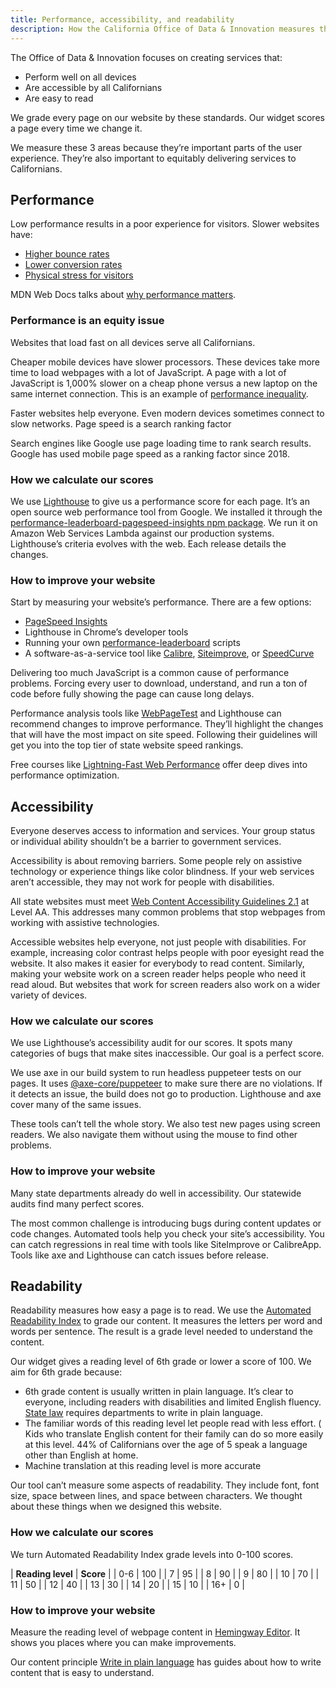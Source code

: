 ```yaml
---
title: Performance, accessibility, and readability
description: How the California Office of Data & Innovation measures the pages of the Innovation Hub
---
```


The Office of Data & Innovation focuses on creating services that:

* Perform well on all devices
* Are accessible by all Californians
* Are easy to read

We grade every page on our website by these standards. Our widget scores a page every time we change it.

We measure these 3 areas because they’re important parts of the user experience. They’re also important to equitably delivering services to Californians.

## Performance

Low performance results in a poor experience for visitors. Slower websites have:

* [Higher bounce rates](https://www.thinkwithgoogle.com/marketing-strategies/app-and-mobile/mobile-page-speed-new-industry-benchmarks/)
* [Lower conversion rates](https://www.cloudflare.com/en-gb/learning/performance/more/website-performance-conversion-rates/)
* [Physical stress for visitors](https://www.neuronsinc.com/cases/ericsson)

MDN Web Docs talks about [why performance matters](https://developer.mozilla.org/en-US/docs/Learn/Performance/why_web_performance).

### Performance is an equity issue

Websites that load fast on all devices serve all Californians.

Cheaper mobile devices have slower processors. These devices take more time to load webpages with a lot of JavaScript. A page with a lot of JavaScript is 1,000% slower on a cheap phone versus a new laptop on the same internet connection. This is an example of [performance inequality](https://infrequently.org/series/performance-inequality/).

Faster websites help everyone. Even modern devices sometimes connect to slow networks.
Page speed is a search ranking factor

Search engines like Google use page loading time to rank search results. Google has used mobile page speed as a ranking factor since 2018.

### How we calculate our scores

We use [Lighthouse](https://developer.chrome.com/en/docs/lighthouse/performance/performance-scoring/) to give us a performance score for each page. It’s an open source web performance tool from Google. We installed it through the [performance-leaderboard-pagespeed-insights npm package](https://www.npmjs.com/package/performance-leaderboard-pagespeed-insights). We run it on Amazon Web Services Lambda against our production systems. Lighthouse’s criteria evolves with the web. Each release details the changes.

### How to improve your website

Start by measuring your website’s performance. There are a few options:

* [PageSpeed Insights](https://pagespeed.web.dev/)
* Lighthouse in Chrome’s developer tools
* Running your own [performance-leaderboard](https://www.npmjs.com/package/performance-leaderboard) scripts
* A software-as-a-service tool like [Calibre](https://calibreapp.com/), [Siteimprove](https://www.siteimprove.com/), or [SpeedCurve](https://www.speedcurve.com/)

Delivering too much JavaScript is a common cause of performance problems. Forcing every user to download, understand, and run a ton of code before fully showing the page can cause long delays.

Performance analysis tools like [WebPageTest](https://www.webpagetest.org/) and Lighthouse can recommend changes to improve performance. They’ll highlight the changes that will have the most impact on site speed. Following their guidelines will get you into the top tier of state website speed rankings.

Free courses like [Lightning-Fast Web Performance](https://www.webpagetest.org/learn/lightning-fast-web-performance/) offer deep dives into performance optimization.

## Accessibility

Everyone deserves access to information and services. Your group status or individual ability shouldn’t be a barrier to government services.

Accessibility is about removing barriers. Some people rely on assistive technology or experience things like color blindness. If your web services aren’t accessible, they may not work for people with disabilities.

All state websites must meet [Web Content Accessibility Guidelines 2.1](https://www.w3.org/TR/WCAG21/) at Level AA. This addresses many common problems that stop webpages from working with assistive technologies.

Accessible websites help everyone, not just people with disabilities. For example, increasing color contrast helps people with poor eyesight read the website. It also makes it easier for everybody to read content. Similarly, making your website work on a screen reader helps people who need it read aloud. But websites that work for screen readers also work on a wider variety of devices.

### How we calculate our scores

We use Lighthouse’s accessibility audit for our scores. It spots many categories of bugs that make sites inaccessible. Our goal is a perfect score.

We use axe in our build system to run headless puppeteer tests on our pages. It uses [@axe-core/puppeteer](https://www.npmjs.com/package/@axe-core/puppeteer) to make sure there are no violations. If it detects an issue, the build does not go to production. Lighthouse and axe cover many of the same issues.

These tools can’t tell the whole story. We also test new pages using screen readers. We also navigate them without using the mouse to find other problems.

### How to improve your website

Many state departments already do well in accessibility. Our statewide audits find many perfect scores.

The most common challenge is introducing bugs during content updates or code changes. Automated tools help you check your site’s accessibility. You can catch regressions in real time with tools like SiteImprove or CalibreApp. Tools like axe and Lighthouse can catch issues before release.

## Readability

Readability measures how easy a page is to read. We use the [Automated Readability Index](https://en.wikipedia.org/wiki/Automated_readability_index) to grade our content. It measures the letters per word and words per sentence. The result is a grade level needed to understand the content.

Our widget gives a reading level of 6th grade or lower a score of 100. We aim for 6th grade because:

* 6th grade content is usually written in plain language. It’s clear to everyone, including readers with disabilities and limited English fluency. [State law](https://leginfo.legislature.ca.gov/faces/codes_displaySection.xhtml?sectionNum=6219.&lawCode=GOV) requires departments to write in plain language.
* The familiar words of this reading level let people read with less effort.
( Kids who translate English content for their family can do so more easily at this level. 44% of Californians over the age of 5 speak a language other than English at home.
* Machine translation at this reading level is more accurate

Our tool can’t measure some aspects of readability. They include font, font size, space between lines, and space between characters. We thought about these things when we designed this website.

### How we calculate our scores

We turn Automated Readability Index grade levels into 0-100 scores.

| **Reading level** | **Score** |
| 0-6 | 100 |
| 7 | 95 |
| 8 | 90 |
| 9 | 80 |
| 10 | 70 |
| 11 | 50 |
| 12 | 40 |
| 13 | 30 |
| 14 | 20 |
| 15 | 10 |
| 16+ | 0 |

### How to improve your website

Measure the reading level of webpage content in [Hemingway Editor](https://hemingwayapp.com/). It shows you places where you can make improvements.

Our content principle [Write in plain language](/content-design/principles/write-in-plain-language/) has guides about how to write content that is easy to understand.

